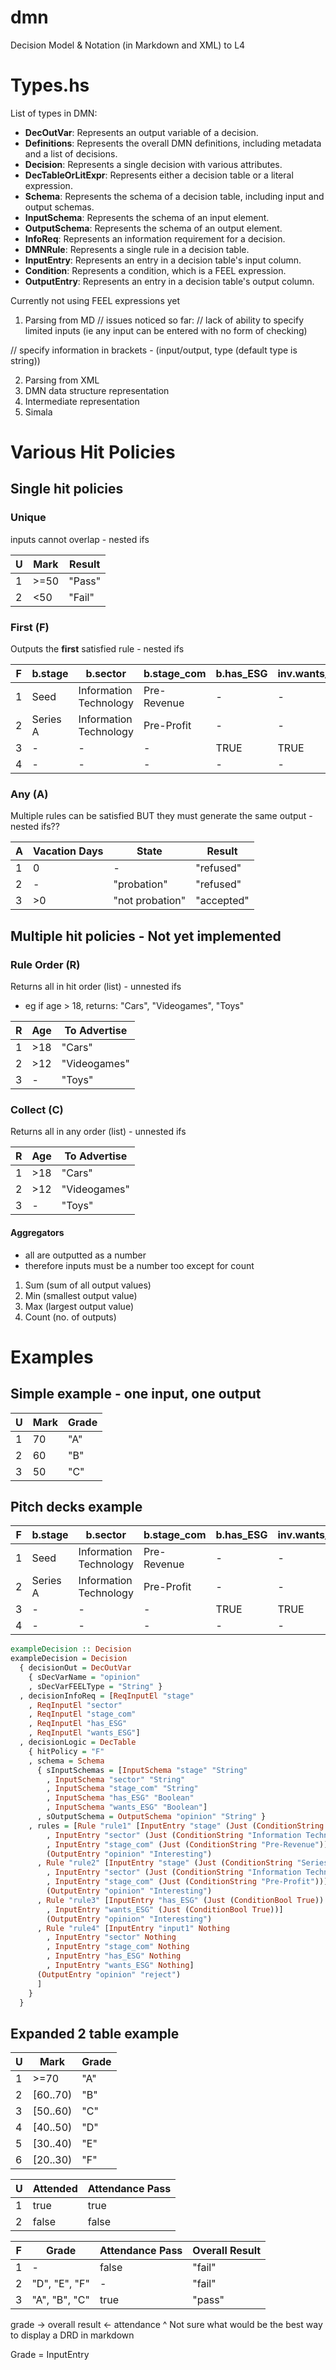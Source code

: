 # dmn
Decision Model &amp; Notation (in Markdown and XML) to L4

# Types.hs
List of types in DMN:
* **DecOutVar**: Represents an output variable of a decision.
* **Definitions**: Represents the overall DMN definitions, including metadata and a list of decisions.
* **Decision**: Represents a single decision with various attributes.
* **DecTableOrLitExpr**: Represents either a decision table or a literal expression.
* **Schema**: Represents the schema of a decision table, including input and output schemas.
* **InputSchema**: Represents the schema of an input element.
* **OutputSchema**: Represents the schema of an output element.
* **InfoReq**: Represents an information requirement for a decision.
* **DMNRule**: Represents a single rule in a decision table.
* **InputEntry**: Represents an entry in a decision table's input column.
* **Condition**: Represents a condition, which is a FEEL expression.
* **OutputEntry**: Represents an entry in a decision table's output column.

Currently not using FEEL expressions yet

1. Parsing from MD
// issues noticed so far:
// lack of ability to specify limited inputs (ie any input can be entered with no form of checking)

// specify information in brackets - (input/output, type (default type is string))

2. Parsing from XML
3. DMN data structure representation
4. Intermediate representation
5. Simala

# Various Hit Policies
## Single hit policies
### Unique
inputs cannot overlap - nested ifs

|U|Mark|Result|
|---|---|---|
|1|>=50|"Pass"|
|2|<50|"Fail"|

### First (F)
Outputs the **first** satisfied rule - nested ifs

|F|b.stage|b.sector|b.stage_com|b.has_ESG|inv.wants_ESG|opinion
|---|---|---|---|---|---|---|
|1|Seed|Information Technology|Pre-Revenue|-|-|interesting|
|2|Series A|Information Technology|Pre-Profit|-|-|interesting|
|3|-|-|-|TRUE|TRUE|interesting|
|4|-|-|-|-|-|reject|

### Any (A)
Multiple rules can be satisfied BUT they must generate the same output - nested ifs??

|A|Vacation Days|State|Result|
|---|---|---|---|
|1|0|-|"refused"|
|2|-|"probation"|"refused"|
|3|>0|"not probation"|"accepted"|

## Multiple hit policies - Not yet implemented
### Rule Order (R)
Returns all in hit order (list) - unnested ifs
* eg if age > 18, returns: "Cars", "Videogames", "Toys"

|R|Age|To Advertise|
|---|---|---|
|1|>18|"Cars"|
|2|>12|"Videogames"|
|3|-|"Toys"|

### Collect (C)
Returns all in any order (list) - unnested ifs

|R|Age|To Advertise|
|---|---|---|
|1|>18|"Cars"|
|2|>12|"Videogames"|
|3|-|"Toys"|

#### Aggregators
* all are outputted as a number
* therefore inputs must be a number too except for count

1. Sum (sum of all output values)
2. Min (smallest output value)
3. Max (largest output value)
4. Count (no. of outputs)

# Examples
## Simple example - one input, one output 
|U|Mark|Grade|
|---|---|---|
|1|70|"A"|
|2|60|"B"|
|3|50|"C"|

## Pitch decks example
|F|b.stage|b.sector|b.stage_com|b.has_ESG|inv.wants_ESG|opinion
|---|---|---|---|---|---|---|
|1|Seed|Information Technology|Pre-Revenue|-|-|interesting|
|2|Series A|Information Technology|Pre-Profit|-|-|interesting|
|3|-|-|-|TRUE|TRUE|interesting|
|4|-|-|-|-|-|reject|

```haskell
exampleDecision :: Decision
exampleDecision = Decision
  { decisionOut = DecOutVar
    { sDecVarName = "opinion"
    , sDecVarFEELType = "String" }
  , decisionInfoReq = [ReqInputEl "stage"
    , ReqInputEl "sector" 
    , ReqInputEl "stage_com" 
    , ReqInputEl "has_ESG" 
    , ReqInputEl "wants_ESG"]
  , decisionLogic = DecTable
    { hitPolicy = "F"
    , schema = Schema
      { sInputSchemas = [InputSchema "stage" "String"
        , InputSchema "sector" "String"
        , InputSchema "stage_com" "String"
        , InputSchema "has_ESG" "Boolean"
        , InputSchema "wants_ESG" "Boolean"]
      , sOutputSchema = OutputSchema "opinion" "String" }
    , rules = [Rule "rule1" [InputEntry "stage" (Just (ConditionString "Seed"))
        , InputEntry "sector" (Just (ConditionString "Information Technology"))
        , InputEntry "stage_com" (Just (ConditionString "Pre-Revenue"))] 
        (OutputEntry "opinion" "Interesting")
      , Rule "rule2" [InputEntry "stage" (Just (ConditionString "Series A"))
        , InputEntry "sector" (Just (ConditionString "Information Technology"))
        , InputEntry "stage_com" (Just (ConditionString "Pre-Profit"))] 
        (OutputEntry "opinion" "Interesting")
      , Rule "rule3" [InputEntry "has_ESG" (Just (ConditionBool True))
        , InputEntry "wants_ESG" (Just (ConditionBool True))] 
        (OutputEntry "opinion" "Interesting")
      , Rule "rule4" [InputEntry "input1" Nothing
        , InputEntry "sector" Nothing
        , InputEntry "stage_com" Nothing
        , InputEntry "has_ESG" Nothing
        , InputEntry "wants_ESG" Nothing] 
      (OutputEntry "opinion" "reject")
      ]
    }
  }
```

## Expanded 2 table example
|U|Mark|Grade|
|---|---|---|
|1|>=70|"A"|
|2|[60..70)|"B"|
|3|[50..60)|"C"|
|4|[40..50)|"D"|
|5|[30..40)|"E"|
|6|[20..30)|"F"|

|U|Attended|Attendance Pass|
|---|---|---|
|1|true|true|
|2|false|false|

|F|Grade|Attendance Pass|Overall Result|
|---|---|---|---|
|1|-|false|"fail"|
|2|"D", "E", "F"|-|"fail"|
|3|"A", "B", "C"|true|"pass"|


grade -> overall result <- attendance
^ Not sure what would be the best way to display a DRD in markdown

Grade = InputEntry 

